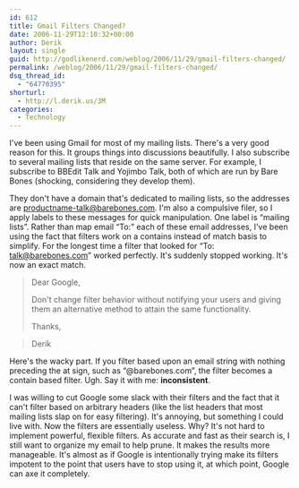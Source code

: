 ```yaml
---
id: 612
title: Gmail Filters Changed?
date: 2006-11-29T12:10:32+00:00
author: Derik
layout: single
guid: http://godlikenerd.com/weblog/2006/11/29/gmail-filters-changed/
permalink: /weblog/2006/11/29/gmail-filters-changed/
dsq_thread_id:
  - "64770395"
shorturl:
  - http://l.derik.us/3M
categories:
  - Technology
---
```

I've been using Gmail for most of my mailing lists. There's a very good reason for this. It groups things into discussions beautifully. I also subscribe to several mailing lists that reside on the same server. For example, I subscribe to BBEdit Talk and Yojimbo Talk, both of which are run by Bare Bones (shocking, considering they develop them).

They don't have a domain that's dedicated to mailing lists, so the addresses are productname-talk@barebones.com. I'm also a compulsive filer, so I apply labels to these messages for quick manipulation. One label is &#8220;mailing lists&#8221;. Rather than map email &#8220;To:&#8221; each of these email addresses, I've been using the fact that filters work on a contains instead of match basis to simplify. For the longest time a filter that looked for &#8220;To: talk@barebones.com&#8221; worked perfectly. It's suddenly stopped working. It's now an exact match.

> Dear Google,
> 
> Don't change filter behavior without notifying your users and giving them an alternative method to attain the same functionality.
> 
> Thanks,
    
> Derik

Here's the wacky part. If you filter based upon an email string with nothing preceding the at sign, such as &#8220;@barebones.com&#8221;, the filter becomes a contain based filter. Ugh. Say it with me: **inconsistent**.

I was willing to cut Google some slack with their filters and the fact that it can't filter based on arbitrary headers (like the list headers that most mailing lists slap on for easy filtering). It's annoying, but something I could live with. Now the filters are essentially useless. Why? It's not hard to implement powerful, flexible filters. As accurate and fast as their search is, I still want to organize my email to help prune. It makes the results more manageable. It's almost as if Google is intentionally trying make its filters impotent to the point that users have to stop using it, at which point, Google can axe it completely.